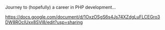 Journey to (hopefully) a career in PHP development...

https://docs.google.com/document/d/1OxzOSgS6s4Js74XZdgLuFLCEGro3DW8ROcIUxx8SVl8/edit?usp=sharing
